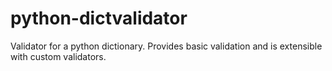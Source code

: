 # python-dictvalidator
Validator for a python dictionary. Provides basic validation and is extensible with custom validators.

